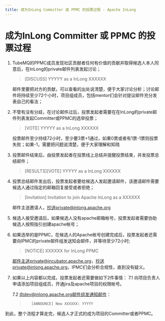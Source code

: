 ```yaml
---
title: 成为InLong Committer 或 PPMC 的投票过程 - Apache InLong
---
```



# 成为InLong Committer 或 PPMC 的投票过程

1. TubeMQ的PPMC成员发现社区贡献者任何有价值的贡献并取得候选人本人同意后，在InLong的private邮件列表发起讨论；
    > [DISCUSS] YYYYY as a InLong XXXXXX

    邮件里要把对方的贡献，可以查看的出处说清楚，便于大家讨论分析；讨论邮件将持续至少72个小时，项目组成员，包括mentor们会针对提议邮件充分发表自己的看法；

    
2. 不管有没有分歧，在讨论邮件过后，投票发起者需要在在InLong的private邮件列表发起Committer或PPMC的选举投票；
    > [VOTE] YYYYY as a InLong XXXXXX

     投票邮件至少持续72小时，至少要3票+1通过，如果0票或者有1票-1票则投票失败；如果-1，需要把问题说清楚，便于大家理解和知晓


3. 投票邮件结束后，由投票发起者在投票线上总结并提醒投票结束，并发投票总结邮件；
   > [RESULTS][VOTE] YYYYY as a InLong XXXXXX


4. 投票总结邮件发出后，投票发起者要给候选人发起邀请邮件，该邀请邮件需要候选人通过指定的邮箱回复接受或者拒绝；
    > [Invitation] Invitation to join Apache InLong as a XXXXXX

    邮件主送邀请人，抄送private@inlong.apache.org


5. 候选人接受邀请后，如果候选人没有apache邮箱帐号，投票发起者需要协助候选人按照指引创建apache帐号；

   
6. 如果选举的是PPMC，在候选人的Apache帐号创建完成后，投票发起者还需要向IPMC的private邮件组发送知会邮件，并等待至少72小时;
   > [NOTICE] XXXXXX for InLong PPMC

   邮件主送private@incubator.apache.org，抄送private@inlong.apache.org，IPMC们会分析合规性，直到没有疑义。

 
7. 如果以上内容都以完成，投票发起者还需要做如下2件事情：
   7.1  向项目负责人申请添加项目组成员，开通jira及apache项目的权限帐号。     

   7.2 	向dev@inlong.apache.org邮件组发通知邮件：
      >        [ANNOUNCE] New XXXXXX: YYYYY

 
到此，整个流程才算走完，候选人才正式的成为项目的Committer或者PPMC。


